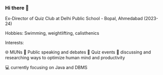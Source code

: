 ### Hi there 👋

Ex-Director of Quiz Club at Delhi Public School - Bopal, Ahmedabad (2023-24)

Hobbies: Swimming, weightlifting, calisthenics

Interests:

🌐 MUNs
💬 Public speaking and debates
📜 Quiz events 
🧠 discussing and researching ways to optimize human mind and productivity

💻 currently focusing on Java and DBMS 
